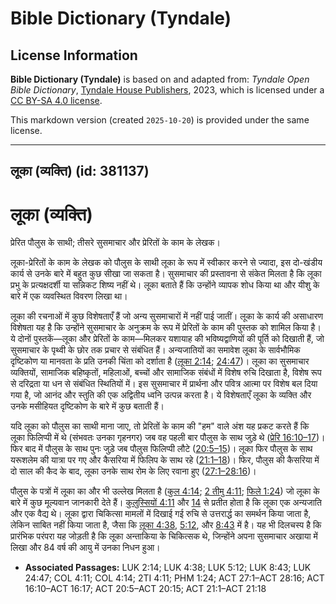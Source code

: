 # Bible Dictionary (Tyndale)

## License Information

**Bible Dictionary (Tyndale)** is based on and adapted from: _Tyndale Open Bible Dictionary_, [Tyndale House Publishers](https://tyndaleopenresources.com/), 2023, which is licensed under a [CC BY-SA 4.0 license](https://creativecommons.org/licenses/by-sa/4.0/legalcode.en).

This markdown version (created `2025-10-20`) is provided under the same license.



--------------------------------

## लूका (व्यक्ति) (id: 381137)

लूका (व्यक्ति)
==============

प्रेरित पौलुस के साथी; तीसरे सुसमाचार और प्रेरितों के काम के लेखक।

लूका\-प्रेरितों के काम के लेखक को पौलुस के साथी लूका के रूप में स्वीकार करने से ज्यादा, इस दो\-खंडीय कार्य से उनके बारे में बहुत कुछ सीखा जा सकता है। सुसमाचार की प्रस्तावना से संकेत मिलता है कि लूका प्रभु के प्रत्यक्षदर्शी या सन्निकट शिष्य नहीं थे। लूका बताते हैं कि उन्होंने व्यापक शोध किया था और यीशु के बारे में एक व्यवस्थित विवरण लिखा था।

लूका की रचनाओं में कुछ विशेषताएँ हैं जो अन्य सुसमाचारों में नहीं पाई जातीं। लूका के कार्य की असाधारण विशेषता यह है कि उन्होंने सुसमाचार के अनुक्रम के रूप में प्रेरितों के काम की पुस्तक को शामिल किया है। ये दोनों पुस्तकें—लूका और प्रेरितों के काम—मिलकर यशायाह की भविष्यद्वाणियों की पूर्ति को दिखाती हैं, जो सुसमाचार के पृथ्वी के छोर तक प्रचार से संबंधित हैं। अन्यजातियों का समावेश लूका के सार्वभौमिक दृष्टिकोण या मानवता के प्रति उनकी चिंता को दर्शाता है ([लूका 2:14](https://ref.ly/Luke2:14); [24:47](https://ref.ly/Luke24:47))। लूका का सुसमाचार व्यक्तियों, सामाजिक बहिष्कृतों, महिलाओं, बच्चों और सामाजिक संबंधों में विशेष रुचि दिखाता है, विशेष रूप से दरिद्रता या धन से संबंधित स्थितियों में। इस सुसमाचार में प्रार्थना और पवित्र आत्मा पर विशेष बल दिया गया है, जो आनंद और स्तुति की एक अद्वितीय ध्वनि उत्पन्न करता है। ये विशेषताएँ लूका के व्यक्ति और उनके मसीहियत दृष्टिकोण के बारे में कुछ बताती हैं।

यदि लूका को पौलुस का साथी माना जाए, तो प्रेरितों के काम की "हम" वाले अंश यह प्रकट करते हैं कि लूका फिलिप्पी में थे (संभवतः उनका गृहनगर) जब वह पहली बार पौलुस के साथ जुड़े थे ([प्रेरि 16:10–17](https://ref.ly/Acts16:10-Acts16:17))। फिर बाद में पौलुस के साथ पुनः जुड़े जब पौलुस फिलिप्पी लौटे ([20:5–15](https://ref.ly/Acts20:5-Acts20:15))। लूका फिर पौलुस के साथ यरूशलेम की यात्रा पर गए और कैसरिया में फिलिप के साथ रहे ([21:1–18](https://ref.ly/Acts21:1-Acts21:18))। फिर, पौलुस की कैसरिया में दो साल की कैद के बाद, लूका उनके साथ रोम के लिए रवाना हुए ([27:1–28:16](https://ref.ly/Acts27:1-Acts28:16))।

पौलुस के पत्रों में लूका का और भी उल्लेख मिलता है ([कुल 4:14](https://ref.ly/Col4:14); [2 तीमु 4:11](https://ref.ly/2Tim4:11); [फिले 1:24](https://ref.ly/Phlm1:24)) जो लूका के बारे में कुछ मूल्यवान जानकारी देते हैं। [कुलुस्सियों 4:11](https://ref.ly/Col4:11) और [14](https://ref.ly/Col4:14) से प्रतीत होता है कि लूका एक अन्यजाति और एक वैद्य थे। लूका द्वारा चिकित्सा मामलों में दिखाई गई रुचि से उत्तरार्द्ध का समर्थन किया जाता है, लेकिन साबित नहीं किया जाता है, जैसा कि [लूका 4:38](https://ref.ly/Luke4:38), [5:12](https://ref.ly/Luke5:12), और [8:43](https://ref.ly/Luke8:43) में है। यह भी दिलचस्प है कि प्रारंभिक परंपरा यह जोड़ती है कि लूका अन्ताकिया के चिकित्सक थे, जिन्होंने अपना सुसमाचार अखाया में लिखा और 84 वर्ष की आयु में उनका निधन हुआ।

* **Associated Passages:** LUK 2:14; LUK 4:38; LUK 5:12; LUK 8:43; LUK 24:47; COL 4:11; COL 4:14; 2TI 4:11; PHM 1:24; ACT 27:1–ACT 28:16; ACT 16:10–ACT 16:17; ACT 20:5–ACT 20:15; ACT 21:1–ACT 21:18


